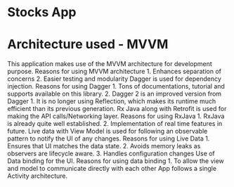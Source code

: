 # Stocks App

# Architecture used - MVVM
This application makes use of the MVVM architecture for development purpose.
    Reasons for using MVVM architecture
        1. Enhances separation of concerns
        2. Easier testing and modularity
Dagger is used for dependency injection. 
    Reasons for using Dagger
        1. Tons of documentations, tutorial and supports available on this library.
        2. Dagger 2 is an improved version from Dagger 1. It is no longer using Reflection, which makes its runtime much efficient than its previous generation.
Rx Java along with Retrofit is used for making the API calls/Networking layer.
    Reasons for using RxJava
        1. RxJava is already quite well established.
        2. Implementation of real time features in future. 
Live data with View Model is used for following an observable pattern to notify the UI of any changes.
    Reasons for using Live Data
        1. Ensures that UI matches the data state.
        2. Avoids memory leaks as observers are lifecycle aware.
        3. Handles configuration changes
Use of Data binding for the UI.
    Reasons for using data binding
        1. To allow the view and model to communicate directly with each other
App follows a single Activity architecture.
